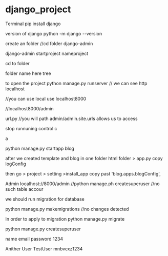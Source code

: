 # django_project

Terminal 
pip install django

version of django 
python -m django --version

create an folder //cd folder
django-admin

django-admin startproject nameproject

cd to folder

folder name here
tree


to open the project 
python manage.py runserver   // we can see http localhost

//you can use local use localhost8000

//localhost8000/admin

url.py 
//you will path admin/admin.site.urls allows us to access

stop runnuning control c

a

python manage.py startapp blog





after we created template and blog in one folder html
folder > app.py copy logConfig

then go > project > setting >install_app copy past 'blog.apps.blogConfig',




Admin
localhost://8000/admin
//python manage.ph createsuperuser   //no such table accour

we should run migration for database

python manage.py makemigrations
//no changes detected

In order to apply to migration 
python manage.py migrate

python manage.py createsuperuser 

name email password 1234

Anither User
TestUser
mnbvcxz1234
